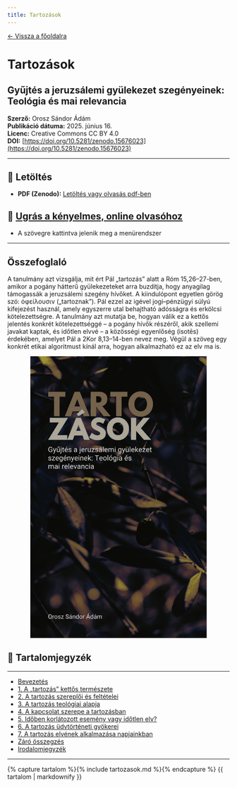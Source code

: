 ```yaml
---
title: Tartozások
---
```


[← Vissza a főoldalra](/)

# Tartozások  
## Gyűjtés a jeruzsálemi gyülekezet szegényeinek: Teológia és mai relevancia

**Szerző:** Orosz Sándor Ádám  
**Publikáció dátuma:** 2025. június 16.  
**Licenc:** Creative Commons CC BY 4.0  
**DOI:** [https://doi.org/10.5281/zenodo.15676023](https://doi.org/10.5281/zenodo.15676023)

---

## 📄 Letöltés

- **PDF (Zenodo):** [Letöltés vagy olvasás pdf-ben](https://doi.org/10.5281/zenodo.15676023)

## 📙 [Ugrás a kényelmes, online olvasóhoz](/olvaso/tartozasok_olvaso.html)
 
 - A szövegre kattintva jelenik meg a menürendszer

---

## Összefoglaló

A tanulmány azt vizsgálja, mit ért Pál „tartozás” alatt a Róm 15,26–27-ben, amikor a pogány hátterű gyülekezeteket arra buzdítja, hogy anyagilag támogassák a jeruzsálemi szegény hívőket. A kiindulópont egyetlen görög szó: ὀφείλουσιν („tartoznak”). Pál ezzel az igével jogi–pénzügyi súlyú kifejezést használ, amely egyszerre utal behajtható adósságra és erkölcsi kötelezettségre. A tanulmány azt mutatja be, hogyan válik ez a kettős jelentés konkrét kötelezettséggé – a pogány hívők részéről, akik szellemi javakat kaptak, és időtlen elvvé – a közösségi egyenlőség (isotēs) érdekében, amelyet Pál a 2Kor 8,13–14-ben nevez meg. Végül a szöveg egy konkrét etikai algoritmust kínál arra, hogyan alkalmazható ez az elv ma is.



<div style="text-align: center;">
  <img src="cover.jpg" alt="Borítókép" style="width: 400px; height: auto;" />
</div>

## 🧭 Tartalomjegyzék

---

- [Bevezetés](#bevezetés)
- [1. A „tartozás” kettős természete](#1-a-tartozás-kettős-természete)
- [2. A tartozás szereplői és feltételei](#2-a-tartozás-szereplői-és-feltételei)
- [3. A tartozás teológiai alapja](#3-a-tartozás-teológiai-alapja)
- [4. A kapcsolat szerepe a tartozásban](#4-a-kapcsolat-szerepe-a-tartozásban)
- [5. Időben korlátozott esemény vagy időtlen elv?](#5-időben-korlátozott-esemény-vagy-időtlen-elv)
- [6. A tartozás üdvtörténeti gyökerei](#6-a-tartozás-üdvtörténeti-gyökerei)
- [7. A tartozás elvének alkalmazása napjainkban](#7-a-tartozás-elvének-alkalmazása-napjainkban)
- [Záró összegzés](#záró-összegzés)
- [Irodalomjegyzék](#irodalomjegyzék)

---

{% capture tartalom %}{% include tartozasok.md %}{% endcapture %}
{{ tartalom | markdownify }}
